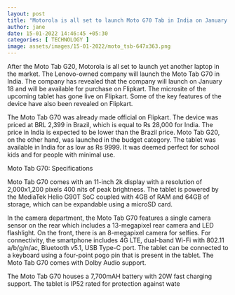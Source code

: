 ```yaml
---
layout: post
title: "Motorola is all set to launch Moto G70 Tab in India on January 18: Here is what we know so far"
author: jane 
date: 15-01-2022 14:46:45 +05:30 
categories: [ TECHNOLOGY ] 
image: assets/images/15-01-2022/moto_tsb-647x363.png
---
```



After the Moto Tab G20, Motorola is all set to launch yet another laptop in the market. The Lenovo-owned company will launch the Moto Tab G70 in India. The company has revealed that the company will launch on January 18 and will be available for purchase on Flipkart. The microsite of the upcoming tablet has gone live on Flipkart. Some of the key features of the device have also been revealed on Flipkart.

The Moto Tab G70 was already made official on Flipkart. The device was priced at BRL 2,399 in Brazil, which is equal to Rs 28,000 for India. The price in India is expected to be lower than the Brazil price. Moto Tab G20, on the other hand, was launched in the budget category. The tablet was available in India for as low as Rs 9999. It was deemed perfect for school kids and for people with minimal use.

Moto Tab G70: Specifications

Moto Tab G70 comes with an 11-inch 2k display with a resolution of 2,000x1,200 pixels 400 nits of peak brightness. The tablet is powered by the MediaTek Helio G90T SoC coupled with 4GB of RAM and 64GB of storage, which can be expandable using a microSD card.

In the camera department, the Moto Tab G70 features a single camera sensor on the rear which includes a 13-megapixel rear camera and LED flashlight. On the front, there is an 8-megapixel camera for selfies. For connectivity, the smartphone includes 4G LTE, dual-band Wi-Fi with 802.11 a/b/g/n/ac, Bluetooth v5.1, USB Type-C port. The tablet can be connected to a keyboard using a four-point pogo pin that is present in the tablet. The Moto Tab G70 comes with Dolby Audio support.

The Moto Tab G70 houses a 7,700mAH battery with 20W fast charging support. The tablet is IP52 rated for protection against wate